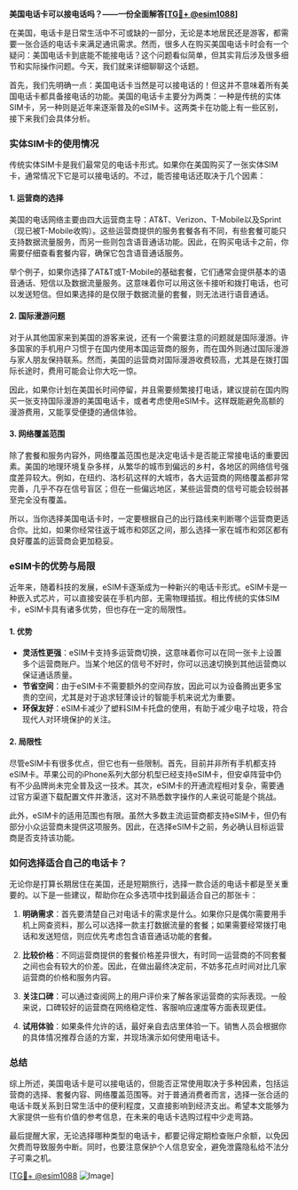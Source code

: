 **美国电话卡可以接电话吗？——一份全面解答[[TG💪+ @esim1088](https://t.me/s/esim1088)]**

在美国，电话卡是日常生活中不可或缺的一部分，无论是本地居民还是游客，都需要一张合适的电话卡来满足通讯需求。然而，很多人在购买美国电话卡时会有一个疑问：美国电话卡到底能不能接电话？这个问题看似简单，但其实背后涉及很多细节和实际操作问题。今天，我们就来详细聊聊这个话题。

首先，我们先明确一点：美国电话卡当然是可以接电话的！但这并不意味着所有美国电话卡都具备接电话的功能。美国的电话卡主要分为两类：一种是传统的实体SIM卡，另一种则是近年来逐渐普及的eSIM卡。这两类卡在功能上有一些区别，接下来我们会具体分析。

### 实体SIM卡的使用情况

传统实体SIM卡是我们最常见的电话卡形式。如果你在美国购买了一张实体SIM卡，通常情况下它是可以接电话的。不过，能否接电话还取决于几个因素：

#### 1. **运营商的选择**
美国的电话网络主要由四大运营商主导：AT&T、Verizon、T-Mobile以及Sprint（现已被T-Mobile收购）。这些运营商提供的服务套餐各有不同，有些套餐可能只支持数据流量服务，而另一些则包含语音通话功能。因此，在购买电话卡之前，你需要仔细查看套餐内容，确保它包含语音通话服务。

举个例子，如果你选择了AT&T或T-Mobile的基础套餐，它们通常会提供基本的语音通话、短信以及数据流量服务。这意味着你可以用这张卡接听和拨打电话，也可以发送短信。但如果选择的是仅限于数据流量的套餐，则无法进行语音通话。

#### 2. **国际漫游问题**
对于从其他国家来到美国的游客来说，还有一个需要注意的问题就是国际漫游。许多国家的手机用户习惯于在国内使用本国运营商的服务，而在国外则通过国际漫游与家人朋友保持联系。然而，美国的运营商对国际漫游收费较高，尤其是在拨打国际长途时，费用可能会让你大吃一惊。

因此，如果你计划在美国长时间停留，并且需要频繁接打电话，建议提前在国内购买一张支持国际漫游的美国电话卡，或者考虑使用eSIM卡。这样既能避免高额的漫游费用，又能享受便捷的通信体验。

#### 3. **网络覆盖范围**
除了套餐和服务内容外，网络覆盖范围也是决定电话卡是否能正常接电话的重要因素。美国的地理环境复杂多样，从繁华的城市到偏远的乡村，各地区的网络信号强度差异较大。例如，在纽约、洛杉矶这样的大城市，各大运营商的网络覆盖都非常完善，几乎不存在信号盲区；但在一些偏远地区，某些运营商的信号可能会较弱甚至完全没有覆盖。

所以，当你选择美国电话卡时，一定要根据自己的出行路线来判断哪个运营商更适合你。比如，如果你经常往返于城市和郊区之间，那么选择一家在城市和郊区都有良好覆盖的运营商会更加稳妥。

### eSIM卡的优势与局限

近年来，随着科技的发展，eSIM卡逐渐成为一种新兴的电话卡形式。eSIM卡是一种嵌入式芯片，可以直接安装在手机内部，无需物理插拔。相比传统的实体SIM卡，eSIM卡具有诸多优势，但也存在一定的局限性。

#### 1. **优势**
- **灵活性更强**：eSIM卡支持多运营商切换，这意味着你可以在同一张卡上设置多个运营商账户。当某个地区的信号不好时，你可以迅速切换到其他运营商以保证通话质量。
- **节省空间**：由于eSIM卡不需要额外的空间存放，因此可以为设备腾出更多宝贵的空间，尤其是对于追求轻薄设计的智能手机来说尤为重要。
- **环保友好**：eSIM卡减少了塑料SIM卡托盘的使用，有助于减少电子垃圾，符合现代人对环境保护的关注。

#### 2. **局限性**
尽管eSIM卡有很多优点，但它也有一些限制。首先，目前并非所有手机都支持eSIM卡。苹果公司的iPhone系列大部分机型已经支持eSIM卡，但安卓阵营中仍有不少品牌尚未完全普及这一技术。其次，eSIM卡的开通流程相对复杂，需要通过官方渠道下载配置文件并激活，这对不熟悉数字操作的人来说可能是个挑战。

此外，eSIM卡的适用范围也有限。虽然大多数主流运营商都支持eSIM卡，但仍有部分小众运营商未提供这项服务。因此，在选择eSIM卡之前，务必确认目标运营商是否支持该功能。

### 如何选择适合自己的电话卡？

无论你是打算长期居住在美国，还是短期旅行，选择一款合适的电话卡都是至关重要的。以下是一些建议，帮助你在众多选项中找到最适合自己的那张卡：

1. **明确需求**：首先要清楚自己对电话卡的需求是什么。如果你只是偶尔需要用手机上网查资料，那么可以选择一款主打数据流量的套餐；如果需要经常拨打电话和发送短信，则应优先考虑包含语音通话功能的套餐。

2. **比较价格**：不同运营商提供的套餐价格差异很大，有时同一运营商的不同套餐之间也会有较大的价差。因此，在做出最终决定前，不妨多花点时间对比几家运营商的价格和服务内容。

3. **关注口碑**：可以通过查阅网上的用户评价来了解各家运营商的实际表现。一般来说，口碑较好的运营商在网络稳定性、客服响应速度等方面表现更佳。

4. **试用体验**：如果条件允许的话，最好亲自去店里体验一下。销售人员会根据你的具体情况推荐合适的方案，并现场演示如何使用电话卡。

### 总结

综上所述，美国电话卡是可以接电话的，但能否正常使用取决于多种因素，包括运营商的选择、套餐内容、网络覆盖范围等。对于普通消费者而言，选择一张合适的电话卡既关系到日常生活中的便利程度，又直接影响到经济支出。希望本文能够为大家提供一些有价值的参考信息，在未来的电话卡选购过程中少走弯路。

最后提醒大家，无论选择哪种类型的电话卡，都要记得定期检查账户余额，以免因欠费而导致服务中断。同时，也要注意保护个人信息安全，避免泄露隐私给不法分子可乘之机。

[[TG💪+ @esim1088](https://t.me/s/esim1088) ![Image](https://i.postimg.cc/4NQfJmqS/Snipaste-2025-05-13-00-14-12.png)]